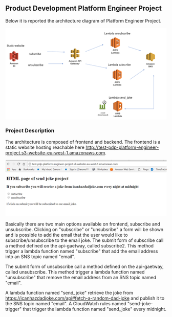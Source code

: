 ## Product Development Platform Engineer Project

Below it is reported the architecture diagram of Platform Engineer Project.

![alt text](https://github.com/emilianoangieri/PDPlatformEngineerProject/blob/master/architecture.PNG)

### Project Description

The architecture is composed of frontend and backend.
The frontend is a static website hosting reachable here http://test-pdp-platform-engineer-project.s3-website-eu-west-1.amazonaws.com.

![alt text](https://github.com/emilianoangieri/PDPlatformEngineerProject/blob/master/s3-website.PNG)

Basically there are two main options available on frontend, subscribe and unsubscribe.
Clicking on "subscribe" or "unsubsribe" a form will be shown and is possible to add the email that the user would like to subscribe/unsubscribe to the email joke.
The submit form of subscribe call a method defined on the api-gaetway, called subscribe2.
This method trigger a lambda function named "subscribe" that add the email address into an SNS topic named "email". 

The submit form of unsubscribe call a method defined on the api-gaetway, called unsubscribe.
This method trigger a lambda function named "unsubscribe" that remove the email address from an SNS topic named "email".


A lambda function named "send_joke" retrieve the joke from https://icanhazdadjoke.com/api#fetch-a-random-dad-joke and publish it to the SNS topic named "email".
A CloudWatch rules named "send-joke-trigger" that trigger the lambda function named "send_joke" every midnight.
